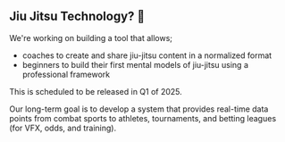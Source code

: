## Jiu Jitsu Technology? 🤔

We're working on building a tool that allows;
- coaches to create and share jiu-jitsu content in a normalized format
- beginners to build their first mental models of jiu-jitsu using a professional framework

This is scheduled to be released in Q1 of 2025. 

Our long-term goal is to develop a system that provides real-time data points from combat sports to athletes, tournaments, and betting leagues (for VFX, odds, and training).

<!--

**Here are some ideas to get you started:**

🙋‍♀️ A short introduction - what is your organization all about?
🌈 Contribution guidelines - how can the community get involved?
👩‍💻 Useful resources - where can the community find your docs? Is there anything else the community should know?
🍿 Fun facts - what does your team eat for breakfast?
🧙 Remember, you can do mighty things with the power of [Markdown](https://docs.github.com/github/writing-on-github/getting-started-with-writing-and-formatting-on-github/basic-writing-and-formatting-syntax)
-->
